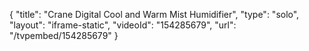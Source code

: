 {
    "title": "Crane Digital Cool and Warm Mist Humidifier",
    "type": "solo",
    "layout": "iframe-static",
    "videoId": "154285679",
    "url": "\/tvpembed\/154285679"
}